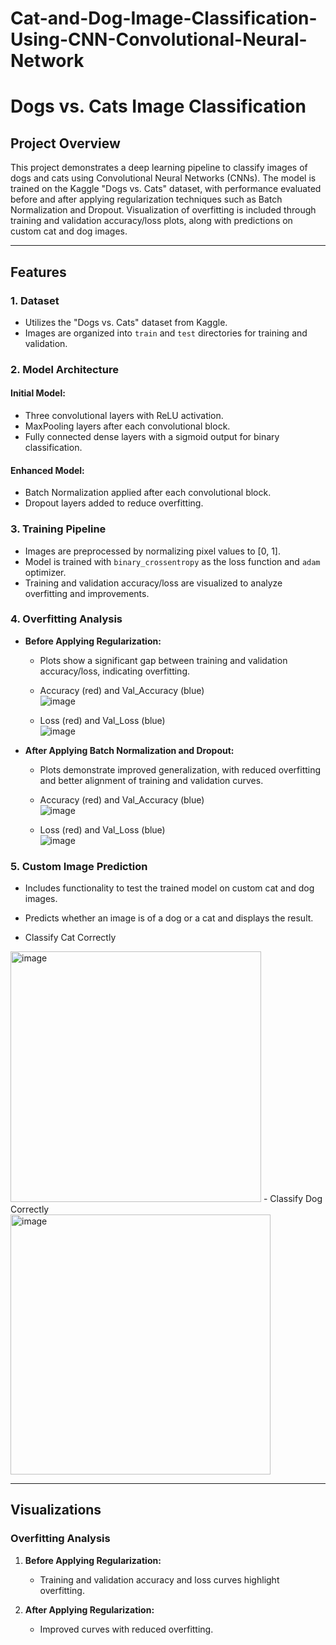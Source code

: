 # Cat-and-Dog-Image-Classification-Using-CNN-Convolutional-Neural-Network

# Dogs vs. Cats Image Classification

## Project Overview

This project demonstrates a deep learning pipeline to classify images of dogs and cats using Convolutional Neural Networks (CNNs). The model is trained on the Kaggle "Dogs vs. Cats" dataset, with performance evaluated before and after applying regularization techniques such as Batch Normalization and Dropout. Visualization of overfitting is included through training and validation accuracy/loss plots, along with predictions on custom cat and dog images.

---

## Features

### 1. Dataset
- Utilizes the "Dogs vs. Cats" dataset from Kaggle.
- Images are organized into `train` and `test` directories for training and validation.

### 2. Model Architecture
#### Initial Model:
- Three convolutional layers with ReLU activation.
- MaxPooling layers after each convolutional block.
- Fully connected dense layers with a sigmoid output for binary classification.

#### Enhanced Model:
- Batch Normalization applied after each convolutional block.
- Dropout layers added to reduce overfitting.

### 3. Training Pipeline
- Images are preprocessed by normalizing pixel values to [0, 1].
- Model is trained with `binary_crossentropy` as the loss function and `adam` optimizer.
- Training and validation accuracy/loss are visualized to analyze overfitting and improvements.

### 4. Overfitting Analysis
- **Before Applying Regularization:**
  - Plots show a significant gap between training and validation accuracy/loss, indicating overfitting.

  - Accuracy (red) and Val_Accuracy (blue) <br>
   ![image](https://github.com/user-attachments/assets/5c3b128b-b47c-46b5-b8ce-29bd3233273f)
  
  - Loss (red) and Val_Loss (blue) <br>
  ![image](https://github.com/user-attachments/assets/874b748a-4ceb-49da-9f17-0988b2af7caa)

    
- **After Applying Batch Normalization and Dropout:**
  - Plots demonstrate improved generalization, with reduced overfitting and better alignment of training and validation curves.

  - Accuracy (red) and Val_Accuracy (blue) <br>
  ![image](https://github.com/user-attachments/assets/8236bc68-08ea-48dd-a077-f6dec5a2e186)

  - Loss (red) and Val_Loss (blue) <br>
  ![image](https://github.com/user-attachments/assets/963d7669-e657-4b2f-ba47-74b4f56d8e3b)


### 5. Custom Image Prediction
- Includes functionality to test the trained model on custom cat and dog images.
 
- Predicts whether an image is of a dog or a cat and displays the result.<br>
- Classify Cat Correctly <br>
<img width="401" alt="image" src="https://github.com/user-attachments/assets/84f673e7-ccf7-42d6-b2a3-827d42668781" />
- Classify Dog Correctly <br>
<img width="416" alt="image" src="https://github.com/user-attachments/assets/5dccc66b-8630-4114-9722-b58238263a65" />


---

## Visualizations

### Overfitting Analysis
1. **Before Applying Regularization:**
   - Training and validation accuracy and loss curves highlight overfitting.
  
  
     
2. **After Applying Regularization:**
   - Improved curves with reduced overfitting.

